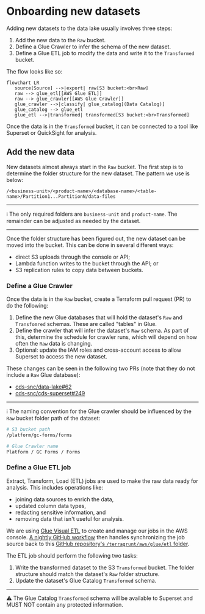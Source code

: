 # Onboarding new datasets

Adding new datasets to the data lake usually involves three steps:

1. Add the new data to the `Raw` bucket.
2. Define a Glue Crawler to infer the schema of the new dataset.
3. Define a Glue ETL job to modify the data and write it to the `Transformed` bucket.

The flow looks like so:

```mermaid
flowchart LR
   source[Source] -->|export| raw[S3 bucket:<br>Raw]
   raw --> glue_etl[[AWS Glue ETL]]
   raw --> glue_crawler[[AWS Glue Crawler]]
   glue_crawler -->|classify| glue_catalog[(Data Catalog)]
   glue_catalog --> glue_etl
   glue_etl -->|transformed| transformed[S3 bucket:<br>Transformed]
```

Once the data is in the `Transformed` bucket, it can be connected to a tool like Superset or QuickSight for analysis.

## Add the new data

New datasets almost always start in the `Raw` bucket.  The first step is to determine the folder structure for the new dataset.  The pattern we use is below:

```
/<business-unit>/<product-name>/<database-name>/<table-name>/Partition1...PartitionN/data-files
```

---

:information_source: The only required folders are `business-unit` and `product-name`.  The remainder can be adjusted as needed by the dataset.

---

Once the folder structure has been figured out, the new dataset can be moved into the bucket.  This can be done in several different ways:

- direct S3 uploads through the console or API;
- Lambda function writes to the bucket through the API; or
- S3 replication rules to copy data between buckets.

### Define a Glue Crawler

Once the data is in the `Raw` bucket, create a Terraform pull request (PR) to do the following:

1. Define the new Glue databases that will hold the dataset's `Raw` and `Transfomred` schemas.  These are called "tables" in Glue.
1. Define the crawler that will infer the dataset's `Raw` schema.  As part of this, determine the schedule for crawler runs, which will depend on how often the `Raw` data is changing.
1. Optional: update the IAM roles and cross-account access to allow Superset to access the new dataset.

These changes can be seen in the following two PRs (note that they do not include a `Raw` Glue database):

- [cds-snc/data-lake#62](https://github.com/cds-snc/data-lake/pull/62)
- [cds-snc/cds-superset#249](https://github.com/cds-snc/cds-superset/pull/249)

---

:information_source: The naming convention for the Glue crawler should be influenced by the `Raw` bucket folder path of the dataset:
```sh
# S3 bucket path
/platform/gc-forms/forms

# Glue Crawler name
Platform / GC Forms / Forms
```

### Define a Glue ETL job

Extract, Transform, Load (ETL) jobs are used to make the raw data ready for analysis.  This includes operations like:

- joining data sources to enrich the data,
- updated column data types,
- redacting sensitive information, and
- removing data that isn't useful for analysis.

We are using [Glue Visual ETL](https://docs.aws.amazon.com/glue/latest/dg/author-job-glue.html) to create and manage our jobs in the AWS console.  [A nightly GitHub workflow](https://github.com/cds-snc/data-lake/blob/main/.github/workflows/glue_job_sync.yml) then handles synchronizing the job source back to this [GitHub repository's `/terragrunt/aws/glue/etl` folder](https://github.com/cds-snc/data-lake/tree/main/terragrunt/aws/glue/etl).

The ETL job should perform the following two tasks:

1. Write the transformed dataset to the S3 `Transformed` bucket.  The folder structure should match the dataset's `Raw` folder structure.
2. Update the dataset's Glue Catalog `Transformed` schema.

---

:warning: The Glue Catalog `Transformed` schema will be available to Superset and MUST NOT contain any protected information.
